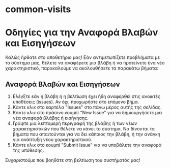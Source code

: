 # common-visits
# Οδηγίες για την Αναφορά Βλαβών και Εισηγήσεων
Καλώς ήρθατε στο αποθετήριο μας! Εάν αντιμετωπίζετε προβλήματα με το σύστημα μας, θέλετε να αναφέρετε μια βλάβη ή να προτείνετε ένα νέο χαρακτηριστικό, παρακαλούμε να ακολουθήσετε τα παρακάτω βήματα:

## Αναφορά Βλαβών και Εισηγήσεων
1. Ελέγξτε εάν η βλάβη ή η βελτίωση έχει ήδη αναφερθεί στις ανοικτές υποθέσεις (issues). Αν όχι, προχωρήστε στο επόμενο βήμα.
2. Κάντε κλικ στο καρτέλα "Issues" στο πάνω μέρος αυτής της σελίδας.
3. Κάντε κλικ στο πράσινο κουμπί "New Issue" για να δημιουργήσετε μια νέα αναφορά βλάβης ή εισήγησης.
4. Γράψτε μια λεπτομερή περιγραφή της βλάβης ή των νέων χαρακτηριστικών που θέλετε να κάνει το σύστημα. Να δίνονται τα βήματα που απαιτούνται για να δει κάποιος την βλάβη, ή την ανάγκη για ανάπτυξη νέου χαρακτηριστικού.
5. Κάντε κλικ στο κουμπί "Submit Issue" για να υποβάλετε την αναφορά της υπόθεσης.

Ευχαριστούμε που βοηθάτε στη βελτίωση του συστήματός μας!


